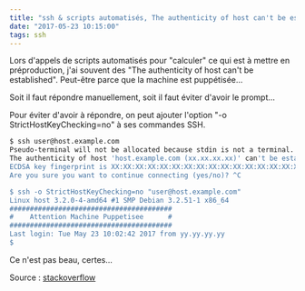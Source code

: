 ```yaml
---
title: "ssh & scripts automatisés, The authenticity of host can't be established"
date: "2017-05-23 10:15:00"
tags: ssh
---
```

Lors d'appels de scripts automatisés pour "calculer" ce qui est à mettre en préproduction, j'ai souvent des "The authenticity of host can't be established".
Peut-être parce que la machine est puppétisée...

Soit il faut répondre manuellement, soit il faut éviter d'avoir le prompt...

Pour éviter d'avoir à répondre, on peut ajouter l'option "-o StrictHostKeyChecking=no" à ses commandes SSH.


```bash
$ ssh user@host.example.com
Pseudo-terminal will not be allocated because stdin is not a terminal.
The authenticity of host 'host.example.com (xx.xx.xx.xx)' can't be established.
ECDSA key fingerprint is XX:XX:XX:XX:XX:XX:XX:XX:XX:XX:XX:XX:XX:XX:XX:XX.
Are you sure you want to continue connecting (yes/no)? ^C

$ ssh -o StrictHostKeyChecking=no "user@host.example.com"
Linux host 3.2.0-4-amd64 #1 SMP Debian 3.2.51-1 x86_64
########################################
#    Attention Machine Puppetisee      #
########################################
Last login: Tue May 23 10:02:42 2017 from yy.yy.yy.yy
$
```

Ce n'est pas beau, certes...

Source : [stackoverflow](https://stackoverflow.com/questions/28461713/how-to-ignore-or-pass-yes-when-the-authenticity-of-host-cant-be-established-i)
